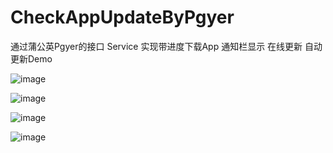 # CheckAppUpdateByPgyer
通过蒲公英Pgyer的接口 Service 实现带进度下载App 通知栏显示 在线更新 自动更新Demo

![image](https://raw.githubusercontent.com/louisgeek/CheckAppUpdateByPgyer/master/screenshots/pic1.png)

![image](https://raw.githubusercontent.com/louisgeek/CheckAppUpdateByPgyer/master/screenshots/pic2.png)

![image](https://raw.githubusercontent.com/louisgeek/CheckAppUpdateByPgyer/master/screenshots/pic3.png)

![image](https://raw.githubusercontent.com/louisgeek/CheckAppUpdateByPgyer/master/screenshots/pic4.png)

